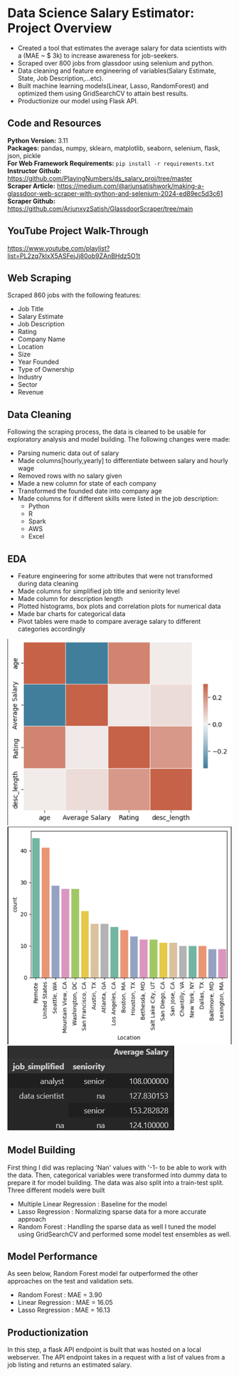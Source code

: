 # Data Science Salary Estimator: Project Overview
* Created a tool that estimates the average salary for data scientists with a (MAE ~ $ 3k) to increase awareness for job-seekers.
* Scraped over 800 jobs from glassdoor using selenium and python.
* Data cleaning and feature engineering of variables(Salary Estimate, State, Job Description,...etc).
* Built machine learning models(Linear, Lasso, RandomForest) and optimized them using GridSearchCV to attain best results.
* Productionize our model using Flask API.

## Code and Resources
**Python Version:** 3.11                                                                                                                                                                                                                         
**Packages:** pandas, numpy, sklearn, matplotlib, seaborn, selenium, flask, json, pickle                                                                                                                                                         
**For Web Framework Requirements:** ```pip install -r requirements.txt```                                                                                                                                                                        
**Instructor Github:** https://github.com/PlayingNumbers/ds_salary_proj/tree/master                                                                                                                                                             
**Scraper Article:** https://medium.com/@arjunsatishwork/making-a-glassdoor-web-scraper-with-python-and-selenium-2024-ed89ec5d3c61                                                                                                               
**Scraper Github:** https://github.com/ArjunxyzSatish/GlassdoorScraper/tree/main

## YouTube Project Walk-Through
https://www.youtube.com/playlist?list=PL2zq7klxX5ASFejJj80ob9ZAnBHdz5O1t                                                                                                                                                                 

## Web Scraping
Scraped 860 jobs with the following features:
* Job Title
* Salary Estimate
* Job Description
* Rating
* Company Name
* Location
* Size
* Year Founded
* Type of Ownership
* Industry
* Sector
* Revenue

## Data Cleaning
Following the scraping process, the data is cleaned to be usable for exploratory analysis and model building. The following changes were made:
* Parsing numeric data out of salary
* Made columns[hourly,yearly] to differentiate between salary and hourly wage
* Removed rows with no salary given
* Made a new column for state of each company
* Transformed the founded date into company age
* Made columns for if different skills were listed in the job description:
   * Python
   * R
   * Spark
   * AWS
   * Excel

## EDA
* Feature engineering for some attributes that were not transformed during data cleaning
 * Made columns for simplified job title and seniority level
 * Made column for description length
* Plotted histograms, box plots and correlation plots for numerical data
* Made bar charts for categorical data
* Pivot tables were made to compare average salary to different categories accordingly

![alt text](https://github.com/amrshadyy/ds_salary_project/blob/master/Correlation_Plot.png)
![alt text](https://github.com/amrshadyy/ds_salary_project/blob/master/BarChart.png)
![alt text](https://github.com/amrshadyy/ds_salary_project/blob/master/Pivot_Table.png)

## Model Building
First thing I did was replacing 'Nan' values with '-1- to be able to work with the data. Then, categorical variables were transformed into dummy data to prepare it for model building. The data was also split into a train-test split.
Three different models were built 
* Multiple Linear Regression : Baseline for the model
* Lasso Regression : Normalizing sparse data for a more accurate approach
* Random Forest : Handling the sparse data as well
I tuned the model using GridSearchCV and performed some model test ensembles as well.

## Model Performance
As seen below, Random Forest model far outperformed the other approaches on the test and validation sets.
* Random Forest : MAE = 3.90
* Linear Regression : MAE = 16.05
* Lasso Regression : MAE = 16.13

## Productionization
In this step, a flask API endpoint is built that was hosted on a local webserver. The API endpoint takes in a request with a list of values from a job listing and returns an estimated salary.

 






